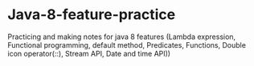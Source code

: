 # Java-8-feature-practice
Practicing and making notes for java 8 features (Lambda expression, Functional programming, default method, Predicates, Functions, Double icon operator(::), Stream API, Date and time API))
